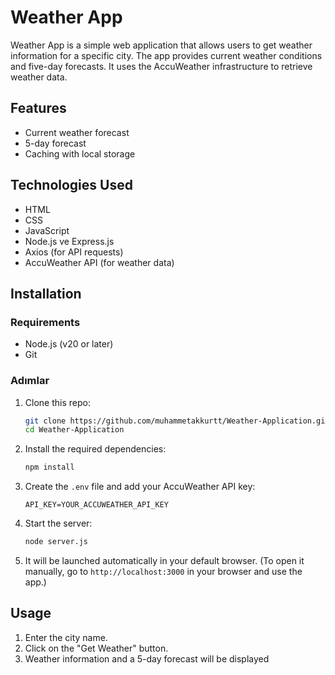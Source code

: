 # Weather App

Weather App is a simple web application that allows users to get weather information for a specific city. The app provides current weather conditions and five-day forecasts. It uses the AccuWeather infrastructure to retrieve weather data.

## Features

- Current weather forecast
- 5-day forecast
- Caching with local storage

## Technologies Used

- HTML
- CSS
- JavaScript
- Node.js ve Express.js
- Axios (for API requests)
- AccuWeather API (for weather data)

## Installation

### Requirements

- Node.js (v20 or later)
- Git

### Adımlar

1. Clone this repo:
    ```bash
    git clone https://github.com/muhammetakkurtt/Weather-Application.git
    cd Weather-Application
    ```

2. Install the required dependencies:
    ```bash
    npm install
    ```

3. Create the `.env` file and add your AccuWeather API key:
    ```env
    API_KEY=YOUR_ACCUWEATHER_API_KEY
    ```

4. Start the server:
    ```bash
    node server.js
    ```

5. It will be launched automatically in your default browser. (To open it manually, go to `http://localhost:3000` in your browser and use the app.)

## Usage

1. Enter the city name.
2. Click on the "Get Weather" button.
3. Weather information and a 5-day forecast will be displayed
